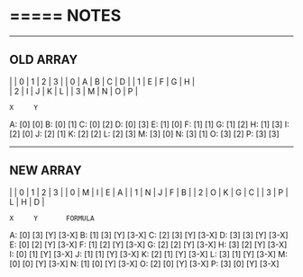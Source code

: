 =====
NOTES
=====

---------
OLD ARRAY
---------

|		|	0	|	1	|	2	|	3	|
|	0	|	A	|	B	|	C	|	D	|
|	1	|	E	|	F	|	G	|	H	|	
|	2	|	I	|	J	|	K	|	L	|
|	3	|	M	|	N	|	O	|	P	|

	X	  Y	
A: [0]   [0]
B: [0]   [1]
C: [0]   [2]
D: [0]   [3]
E: [1]   [0]
F: [1]   [1]
G: [1]   [2]
H: [1]   [3]
I: [2]   [0]
J: [2]   [1]
K: [2]   [2]
L: [2]   [3]
M: [3]   [0]
N: [3]   [1]
O: [3]   [2]
P: [3]   [3]

---------
NEW ARRAY
---------

|		|	0	|	1	|	2	|	3	|
|	0	|	M	|	I	|	E	|	A	|
|	1	|	N	|	J	|	F	|	B	|
|	2	|	O	|	K	|	G	|	C	|
|	3	|	P	|	L	|	H	|	D	|

	X	  Y		  FORMULA
A: [0]   [3]	[Y]   [3-X]
B: [1]   [3]	[Y]   [3-X]
C: [2]   [3]	[Y]   [3-X]
D: [3]   [3]	[Y]   [3-X]
E: [0]   [2]	[Y]   [3-X]
F: [1]   [2]	[Y]   [3-X]
G: [2]   [2]	[Y]   [3-X]
H: [3]   [2]	[Y]   [3-X]
I: [0]   [1]	[Y]   [3-X]
J: [1]   [1]	[Y]   [3-X]
K: [2]   [1]	[Y]   [3-X]
L: [3]   [1]	[Y]   [3-X]
M: [0]   [0]	[Y]   [3-X]
N: [1]   [0]	[Y]   [3-X]
O: [2]   [0]	[Y]   [3-X]
P: [3]   [0]	[Y]   [3-X]